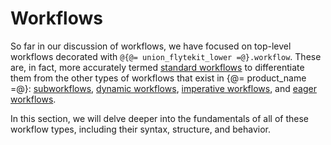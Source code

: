 # Workflows

So far in our discussion of workflows, we have focused on top-level workflows decorated with `@{@= union_flytekit_lower =@}.workflow`.
These are, in fact, more accurately termed [standard workflows](./standard-workflows.md) to differentiate them from the other types of workflows that exist in {@= product_name =@}: [subworkflows](./subworkflows-and-sub-launch-plans.md), [dynamic workflows](./dynamic-workflows), [imperative workflows](./imperative-workflows.md),  and [eager workflows](./eager-workflows.md).

In this section, we will delve deeper into the fundamentals of all of these workflow types, including their syntax, structure, and behavior.
